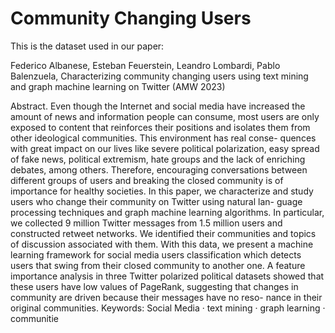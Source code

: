 # Community Changing Users

This is the dataset used in our paper:

Federico Albanese, Esteban Feuerstein, Leandro Lombardi, Pablo Balenzuela, Characterizing community changing users using text mining and graph machine learning on Twitter (AMW 2023)

Abstract. Even though the Internet and social media have increased
the amount of news and information people can consume, most users are
only exposed to content that reinforces their positions and isolates them
from other ideological communities. This environment has real conse-
quences with great impact on our lives like severe political polarization,
easy spread of fake news, political extremism, hate groups and the lack of
enriching debates, among others. Therefore, encouraging conversations
between different groups of users and breaking the closed community is
of importance for healthy societies. In this paper, we characterize and
study users who change their community on Twitter using natural lan-
guage processing techniques and graph machine learning algorithms. In
particular, we collected 9 million Twitter messages from 1.5 million users
and constructed retweet networks. We identified their communities and
topics of discussion associated with them. With this data, we present a
machine learning framework for social media users classification which
detects users that swing from their closed community to another one. A
feature importance analysis in three Twitter polarized political datasets
showed that these users have low values of PageRank, suggesting that
changes in community are driven because their messages have no reso-
nance in their original communities.
Keywords: Social Media · text mining · graph learning · communitie
